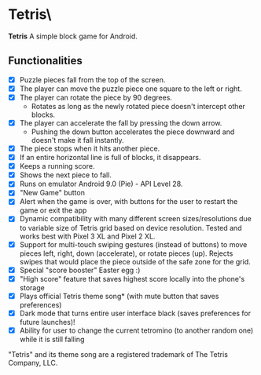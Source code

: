 

# Tetris\



****Tetris**** A simple block game for Android.

## Functionalities

[//]: # (Write [x] to mark off what was accomplished.<br/>)

* [x] Puzzle pieces fall from the top of the screen.
* [x] The player can move the puzzle piece one square to the left or right.
* [x]  The player can rotate the piece by 90 degrees.
	* Rotates as long as the newly rotated piece doesn't intercept other blocks.
* [x] The player can accelerate the fall by pressing the down arrow.
	- Pushing the down button accelerates the piece downward and doesn't make it fall instantly.
* [x]  The piece stops when it hits another piece.
* [x]  If an entire horizontal line is full of blocks, it disappears.
* [x]  Keeps a running score.
* [x]  Shows the next piece to fall.
* [x]  Runs on emulator Android 9.0 (Pie) - API Level 28.
* [x] "New Game" button 
* [x] Alert when the game is over, with buttons for the user to restart the game or exit the app
* [x] Dynamic compatibility with many different screen sizes/resolutions due to variable size of Tetris grid based on device resolution. Tested and works best with Pixel 3 XL and Pixel 2 XL.
* [x] Support for multi-touch swiping gestures (instead of buttons) to move pieces left, right, down (accelerate), or rotate pieces (up). Rejects swipes that would place the piece outside of the safe zone for the grid.
* [x] Special "score booster" Easter egg :)
* [x] "High score" feature that saves highest score locally into the phone's storage
* [x] Plays official Tetris theme song\* (with mute button that saves preferences)
* [x] Dark mode that turns entire user interface black (saves preferences for future launches)!
* [x] Ability for user to change the current tetromino (to another random one) while it is still falling

"Tetris" and its theme song are a registered trademark of The Tetris Company, LLC.
